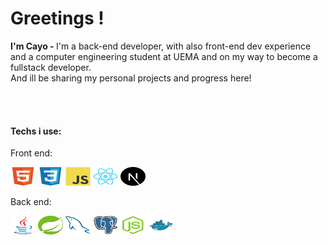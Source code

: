 # Greetings ! 
 
<b>I'm Cayo - </b>
I'm a back-end developer, with also front-end dev experience and a computer engineering student at UEMA and on my way to become a fullstack developer. <br/>
 And ill be sharing my personal projects and progress here!<br/>
 <br/>

 <div style="display: inline_block"> <br/> 
  <h4>Techs i use:</h4>
  
 <p> Front end: </p>
  <img height="30" width="40" src="https://github.com/devicons/devicon/blob/master/icons/html5/html5-original.svg">
  <img height="30" width="40" src="https://github.com/devicons/devicon/blob/master/icons/css3/css3-original.svg">
  <img height="30" width="40" src="https://github.com/devicons/devicon/blob/master/icons/javascript/javascript-original.svg">
  <img height="30" width="40" src="https://github.com/devicons/devicon/blob/master/icons/react/react-original.svg">
 <img height="30" width="40" src="https://github.com/devicons/devicon/blob/master/icons/nextjs/nextjs-original.svg">
 
  <p> Back end: </p>
  <img height="30" width="40" src="https://github.com/devicons/devicon/blob/master/icons/java/java-original.svg">
  <img height="30" width="40" src="https://github.com/devicons/devicon/blob/master/icons/spring/spring-original.svg">
  <img height="30" width="40" src="https://github.com/devicons/devicon/blob/master/icons/mysql/mysql-original.svg">
  <img height="30" width="40" src="https://github.com/devicons/devicon/blob/master/icons/postgresql/postgresql-original.svg">
  <img height="30" width="40" src="https://github.com/devicons/devicon/blob/master/icons/nodejs/nodejs-original.svg">
  <img height="30" width="40" src="https://github.com/devicons/devicon/blob/master/icons/docker/docker-original.svg">
 </div>


